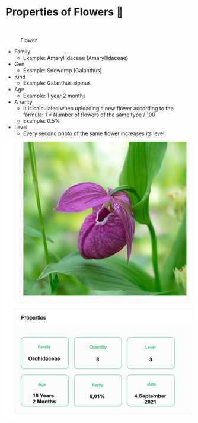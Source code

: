 # Properties of Flowers 🌸

<figure><img src="https://files.gitbook.com/v0/b/gitbook-x-prod.appspot.com/o/spaces%2F-Mjx9mje-qZZIS2NuDP6-187786540%2Fuploads%2Fgit-blob-962ce937d88d7e5271a09b256d58449a0d132b2b%2Fimage.png?alt=media" alt=""><figcaption><p>Flower</p></figcaption></figure>

* Family
  * Example: Amaryllidaceae (Amaryllidaceae)
* Gen
  * Example: Snowdrop (Galanthus)
* Kind
  * Example: Galanthus alpinus
* Age
  * Example: 1 year 2 months
* A rarity
  * It is calculated when uploading a new flower according to the formula: 1 \* Number of flowers of the same type / 100
  * Example: 0.5%
* Level
  * Every second photo of the same flower increases its level

![NFT Store properties](<../.gitbook/assets/image (2).png>)
